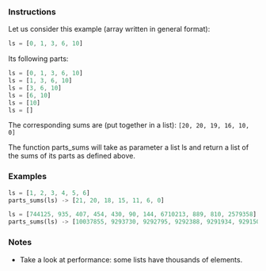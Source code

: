 ### Instructions


Let us consider this example (array written in general format):

```rust
ls = [0, 1, 3, 6, 10]
```

Its following parts:

```rust
ls = [0, 1, 3, 6, 10]
ls = [1, 3, 6, 10]
ls = [3, 6, 10]
ls = [6, 10]
ls = [10]
ls = []
```

The corresponding sums are (put together in a list): `[20, 20, 19, 16, 10, 0]`

The function parts_sums will take as parameter a list ls and return a list of the sums of its parts as defined above.

### Examples

```rust
ls = [1, 2, 3, 4, 5, 6] 
parts_sums(ls) -> [21, 20, 18, 15, 11, 6, 0]

ls = [744125, 935, 407, 454, 430, 90, 144, 6710213, 889, 810, 2579358]
parts_sums(ls) -> [10037855, 9293730, 9292795, 9292388, 9291934, 9291504, 9291414, 9291270, 2581057, 2580168, 2579358, 0]
```

### Notes

- Take a look at performance: some lists have thousands of elements.
